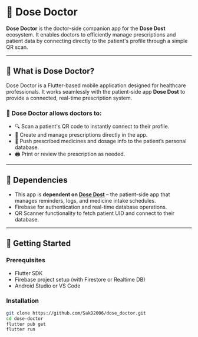 # 💊 Dose Doctor

**Dose Doctor** is the doctor-side companion app for the **Dose Dost** ecosystem. It enables doctors to efficiently manage prescriptions and patient data by connecting directly to the patient's profile through a simple QR scan.

---

## 📱 What is Dose Doctor?

Dose Doctor is a Flutter-based mobile application designed for healthcare professionals. It works seamlessly with the patient-side app **Dose Dost** to provide a connected, real-time prescription system.

### 🔗 Dose Doctor allows doctors to:
- 🔍 Scan a patient's QR code to instantly connect to their profile.
- 🧾 Create and manage prescriptions directly in the app.
- 💾 Push prescribed medicines and dosage info to the patient’s personal database.
- 🖨️ Print or review the prescription as needed.

---

## 🧩 Dependencies

- This app is **dependent on [Dose Dost](https://github.com/SakD2006/dosedost.git)** – the patient-side app that manages reminders, logs, and medicine intake schedules.
- Firebase for authentication and real-time database operations.
- QR Scanner functionality to fetch patient UID and connect to their database.

---

## 🚀 Getting Started

### Prerequisites

- Flutter SDK
- Firebase project setup (with Firestore or Realtime DB)
- Android Studio or VS Code

### Installation

```bash
git clone https://github.com/SakD2006/dose_doctor.git
cd dose-doctor
flutter pub get
flutter run
